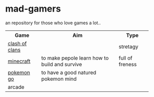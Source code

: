 
# mad-gamers
an repository for those who love games a lot..
<table style="width:90%">
<th>Game</th>
    <th>Aim</th> 
    <th>Type</th>
  </tr>
  <tr>
<td><a href="https://clashofclans.com/">clash of clans</a></td>
    <td></td> 
    <td>stretagy</td>
  </tr>
  <tr>
    <td><a href="https://minecraft.net/en/">minecraft</a></td>
    <td>to make pepole learn how to build and survive</td>
    <td>full of freness</td>
  </tr>
  <tr>
  <td><a href="http://www.pokemongo.com/en-au/pokemon/">pokemon go</a></td>
  <td>to have a good natured pokemon mind<tr>
  <td>arcade</td>
  </tr>
</table>


